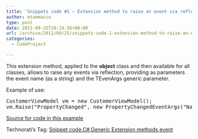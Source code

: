 ```yaml
---
title: 'Snippets code #1 – Extension method to raise an event via reflection'
author: mtammacco
type: post
date: 2011-09-25T20:14:56+00:00
url: /archive/2011/09/25/snippets-code-1-extension-method-to-raise-an-event-via-again.aspx
categories:
  - CodeProject

---
```

This extension method, applied to the **object** class and then available for all classes, allows to raise any events via reflection, providing as parameters the event name (as a string) and the TEvenArgs generic parameter.



Example of use:

<pre class="brush: csharp; title: ; notranslate" title="">CustomerViewModel vm = new CustomerViewModel();
vm.Raise("PropertyChanged", new PropertyChangedEventArgs("Name"));
</pre>

<a href="http://stackoverflow.com/questions/198543/how-do-i-raise-an-event-via-reflection-in-net-c" target="_blank" rel="noopener">Source for code in this example</a>

<div id="scid:0767317B-992E-4b12-91E0-4F059A8CECA8:1c3aed61-de32-4d39-884b-a4be3e1d4956" class="wlWriterEditableSmartContent" style="margin: 0px; display: inline; float: none; padding: 0px;">
  Technorati&#8217;s Tag: <a href="http://technorati.com/tags/Snippet+code" rel="tag">Snippet code</a>,<a href="http://technorati.com/tags/C%23" rel="tag">C#</a>,<a href="http://technorati.com/tags/Generic" rel="tag">Generic</a>,<a href="http://technorati.com/tags/Extension+methods" rel="tag">Extension methods</a>,<a href="http://technorati.com/tags/event" rel="tag">event</a>
</div>